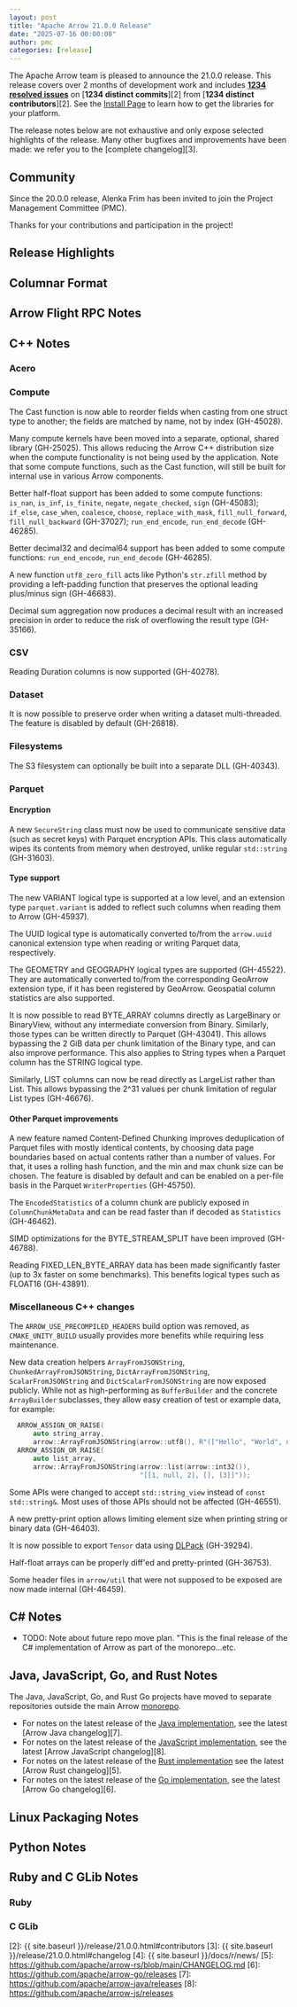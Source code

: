 ```yaml
---
layout: post
title: "Apache Arrow 21.0.0 Release"
date: "2025-07-16 00:00:00"
author: pmc
categories: [release]
---
```

<!--
{% comment %}
Licensed to the Apache Software Foundation (ASF) under one or more
contributor license agreements.  See the NOTICE file distributed with
this work for additional information regarding copyright ownership.
The ASF licenses this file to you under the Apache License, Version 2.0
(the "License"); you may not use this file except in compliance with
the License.  You may obtain a copy of the License at

http://www.apache.org/licenses/LICENSE-2.0

Unless required by applicable law or agreed to in writing, software
distributed under the License is distributed on an "AS IS" BASIS,
WITHOUT WARRANTIES OR CONDITIONS OF ANY KIND, either express or implied.
See the License for the specific language governing permissions and
limitations under the License.
{% endcomment %}
-->

The Apache Arrow team is pleased to announce the 21.0.0 release. This release
covers over 2 months of development work and includes [**1234 resolved
issues**][1] on [**1234 distinct commits**][2] from [**1234 distinct
contributors**][2]. See the [Install Page](https://arrow.apache.org/install/) to
learn how to get the libraries for your platform.

The release notes below are not exhaustive and only expose selected highlights
of the release. Many other bugfixes and improvements have been made: we refer
you to the [complete changelog][3].

## Community

Since the 20.0.0 release, Alenka Frim has been invited to join the Project
Management Committee (PMC).

Thanks for your contributions and participation in the project!

## Release Highlights

## Columnar Format

## Arrow Flight RPC Notes

## C++ Notes

### Acero

### Compute

The Cast function is now able to reorder fields when casting from one
struct type to another; the fields are matched by name, not by index (GH-45028).

Many compute kernels have been moved into a separate, optional, shared library
(GH-25025). This allows reducing the Arrow C++ distribution size when the
compute functionality is not being used by the application. Note that some
compute functions, such as the Cast function, will still be built for internal
use in various Arrow components.

Better half-float support has been added to some compute functions:
`is_nan`, `is_inf`, `is_finite`, `negate`, `negate_checked`, `sign` (GH-45083);
`if_else`, `case_when`, `coalesce`, `choose`, `replace_with_mask`, `fill_null_forward`,
`fill_null_backward` (GH-37027); `run_end_encode`, `run_end_decode` (GH-46285).

Better decimal32 and decimal64 support has been added to some compute functions:
`run_end_encode`, `run_end_decode` (GH-46285).

A new function `utf8_zero_fill` acts like Python's `str.zfill` method by providing
a left-padding function that preserves the optional leading plus/minus sign (GH-46683).

Decimal sum aggregation now produces a decimal result with an increased precision
in order to reduce the risk of overflowing the result type (GH-35166).

### CSV

Reading Duration columns is now supported (GH-40278).

### Dataset

It is now possible to preserve order when writing a dataset multi-threaded.
The feature is disabled by default (GH-26818).

### Filesystems

The S3 filesystem can optionally be built into a separate DLL (GH-40343).

### Parquet

#### Encryption

A new `SecureString` class must now be used to communicate sensitive data (such as
secret keys) with Parquet encryption APIs. This class automatically wipes its
contents from memory when destroyed, unlike regular `std::string` (GH-31603).

#### Type support

The new VARIANT logical type is supported at a low level, and an extension type
`parquet.variant` is added to reflect such columns when reading them to Arrow
(GH-45937).

The UUID logical type is automatically converted to/from the `arrow.uuid`
canonical extension type when reading or writing Parquet data, respectively.

The GEOMETRY and GEOGRAPHY logical types are supported (GH-45522). They are
automatically converted to/from the corresponding GeoArrow extension type,
if it has been registered by GeoArrow. Geospatial column statistics are also
supported.

It is now possible to read BYTE_ARRAY columns directly as LargeBinary or BinaryView,
without any intermediate conversion from Binary. Similarly, those types can be
written directly to Parquet (GH-43041). This allows bypassing the 2 GiB data
per chunk limitation of the Binary type, and can also improve performance.
This also applies to String types when a Parquet column has the STRING logical type.

Similarly, LIST columns can now be read directly as LargeList rather than List.
This allows bypassing the 2^31 values per chunk limitation of regular List types
(GH-46676).

#### Other Parquet improvements

A new feature named Content-Defined Chunking improves deduplication of Parquet
files with mostly identical contents, by choosing data page boundaries based on
actual contents rather than a number of values. For that, it uses a rolling hash
function, and the min and max chunk size can be chosen. The feature is disabled by
default and can be enabled on a per-file basis in the Parquet `WriterProperties`
(GH-45750).

The `EncodedStatistics` of a column chunk are publicly exposed in `ColumnChunkMetaData`
and can be read faster than if decoded as `Statistics` (GH-46462).

SIMD optimizations for the BYTE_STREAM_SPLIT have been improved (GH-46788).

Reading FIXED_LEN_BYTE_ARRAY data has been made significantly faster (up to 3x
faster on some benchmarks). This benefits logical types such as FLOAT16 (GH-43891).

### Miscellaneous C++ changes

The `ARROW_USE_PRECOMPILED_HEADERS` build option was removed, as `CMAKE_UNITY_BUILD`
usually provides more benefits while requiring less maintenance.

New data creation helpers `ArrayFromJSONString`, `ChunkedArrayFromJSONString`,
`DictArrayFromJSONString`, `ScalarFromJSONString` and `DictScalarFromJSONString`
are now exposed publicly. While not as high-performing as `BufferBuilder` and
the concrete `ArrayBuilder` subclasses, they allow easy creation of test
or example data, for example:
```c++
  ARROW_ASSIGN_OR_RAISE(
      auto string_array,
      arrow::ArrayFromJSONString(arrow::utf8(), R"(["Hello", "World", null])"));
  ARROW_ASSIGN_OR_RAISE(
      auto list_array,
      arrow::ArrayFromJSONString(arrow::list(arrow::int32()),
                                 "[[1, null, 2], [], [3]]"));
```

Some APIs were changed to accept `std::string_view` instead of `const std::string&`.
Most uses of those APIs should not be affected (GH-46551).

A new pretty-print option allows limiting element size when printing string
or binary data (GH-46403).

It is now possible to export `Tensor` data using
[DLPack](https://dmlc.github.io/dlpack/latest/) (GH-39294).

Half-float arrays can be properly diff'ed and pretty-printed (GH-36753).

Some header files in `arrow/util` that were not supposed to be exposed are
now made internal (GH-46459).

## C# Notes

- TODO: Note about future repo move plan. "This is the final release of the C# implementation of Arrow as part of the monorepo...etc.

## Java, JavaScript, Go, and Rust Notes

The Java, JavaScript, Go, and Rust Go projects have moved to separate repositories outside
the main Arrow [monorepo](https://github.com/apache/arrow).

- For notes on the latest release of the [Java
implementation](https://github.com/apache/arrow-java), see the latest [Arrow
Java changelog][7].
- For notes on the latest release of the [JavaScript
implementation](https://github.com/apache/arrow-js), see the latest [Arrow
JavaScript changelog][8].
- For notes on the latest release of the [Rust
  implementation](https://github.com/apache/arrow-rs) see the latest [Arrow Rust
  changelog][5].
- For notes on the latest release of the [Go
implementation](https://github.com/apache/arrow-go), see the latest [Arrow Go
changelog][6].

## Linux Packaging Notes

## Python Notes

## Ruby and C GLib Notes

### Ruby

### C GLib

[1]: https://github.com/apache/arrow/milestone/69?closed=1
[2]: {{ site.baseurl }}/release/21.0.0.html#contributors
[3]: {{ site.baseurl }}/release/21.0.0.html#changelog
[4]: {{ site.baseurl }}/docs/r/news/
[5]: <https://github.com/apache/arrow-rs/blob/main/CHANGELOG.md>
[6]: <https://github.com/apache/arrow-go/releases>
[7]: <https://github.com/apache/arrow-java/releases>
[8]: <https://github.com/apache/arrow-js/releases>
